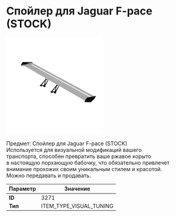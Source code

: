 # Спойлер для Jaguar F-pace (STOCK)

![Item Image](../img/3271.webp?raw=true)

Предмет: Спойлер для Jaguar F-pace (STOCK)<br>Используется для визуальной модификаций вашего<br>транспорта, способен превратить ваше ржавое корыто<br>в настоящую порхающую бабочку, что обязательно привлечет<br>внимание прохожих своим уникальным стилем и красотой.<br>Можно передавать и продавать.


| Параметр | Значение |
|----------|----------|
| **ID** | 3271 |
| **Тип** | ITEM_TYPE_VISUAL_TUNING |

